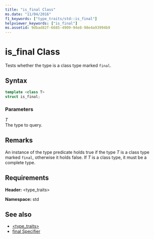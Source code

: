 ```yaml
---
title: "is_final Class"
ms.date: "11/04/2016"
f1_keywords: ["type_traits/std::is_final"]
helpviewer_keywords: ["is_final"]
ms.assetid: 9dbad82f-6685-4909-94e8-98e4a93994b9
---
```

# is_final Class

Tests whether the type is a class type marked `final`.

## Syntax

```cpp
template <class T>
struct is_final;
```

### Parameters

*T*<br/>
The type to query.

## Remarks

An instance of the type predicate holds true if the type *T* is a class type marked `final`, otherwise it holds false. If *T* is a class type, it must be a complete type.

## Requirements

**Header:** \<type_traits>

**Namespace:** std

## See also

- [<type_traits>](../standard-library/type-traits.md)
- [final Specifier](../cpp/final-specifier.md)

